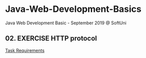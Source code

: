 # Java-Web-Development-Basics
Java Web Development Basic - September 2019 @ SoftUni

## 02. EXERCISE HTTP protocol  
[Task Requirements](././02_EXERCISE%20_HTTP_protocol/docs/README.md%232#2)

